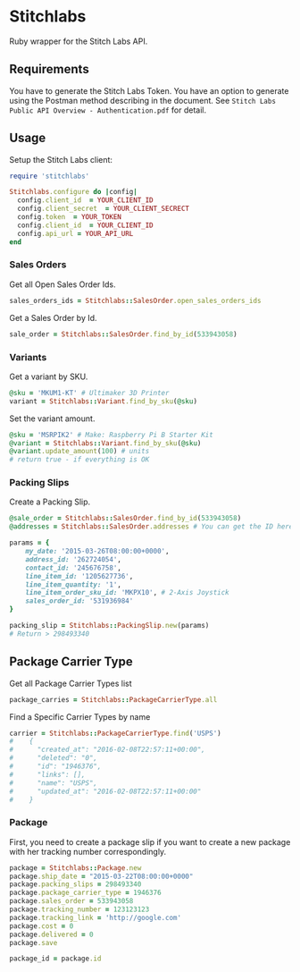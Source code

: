 # Stitchlabs

Ruby wrapper for the Stitch Labs API.

## Requirements

You have to generate the Stitch Labs Token.
You have an option to generate using the Postman method describing in the document.
See `Stitch Labs Public API Overview - Authentication.pdf` for detail.

## Usage

Setup the Stitch Labs client:

```ruby
require 'stitchlabs'

Stitchlabs.configure do |config|
  config.client_id 	= YOUR_CLIENT_ID
  config.client_secret 	= YOUR_CLIENT_SECRECT
  config.token 	= YOUR_TOKEN
  config.client_id 	= YOUR_CLIENT_ID
  config.api_url = YOUR_API_URL
end
```

### Sales Orders

Get all Open Sales Order Ids.
```ruby
sales_orders_ids = Stitchlabs::SalesOrder.open_sales_orders_ids
```

Get a Sales Order by Id.
```ruby
sale_order = Stitchlabs::SalesOrder.find_by_id(533943058)
```

### Variants

Get a variant by SKU.
```ruby
@sku = 'MKUM1-KT' # Ultimaker 3D Printer
variant = Stitchlabs::Variant.find_by_sku(@sku)
```

Set the variant amount.
```ruby
@sku = 'MSRPIK2' # Make: Raspberry Pi B Starter Kit
@variant = Stitchlabs::Variant.find_by_sku(@sku)
@variant.update_amount(100) # units
# return true - if everything is OK
```

### Packing Slips

Create  a Packing Slip.

```ruby
@sale_order = Stitchlabs::SalesOrder.find_by_id(533943058)
@addresses = Stitchlabs::SalesOrder.addresses # You can get the ID here.

params = {
	my_date: '2015-03-26T08:00:00+0000',
	address_id: '262724054',
	contact_id: '245676758',
	line_item_id: '1205627736',
	line_item_quantity: '1',
	line_item_order_sku_id: 'MKPX10', # 2-Axis Joystick
	sales_order_id: '531936984'
}

packing_slip = Stitchlabs::PackingSlip.new(params)
# Return > 298493340
```

## Package Carrier Type

Get all Package Carrier Types list

```ruby
package_carries = Stitchlabs::PackageCarrierType.all
```

Find a Specific Carrier Types by name

```ruby
carrier = Stitchlabs::PackageCarrierType.find('USPS')
#    {
#      "created_at": "2016-02-08T22:57:11+00:00",
#      "deleted": "0",
#      "id": "1946376",
#      "links": [],
#      "name": "USPS",
#      "updated_at": "2016-02-08T22:57:11+00:00"
#    }
```

### Package

First, you need to create a package slip if you want to create a 
new package with her tracking number correspondingly.

```ruby
package = Stitchlabs::Package.new
package.ship_date = "2015-03-22T08:00:00+0000"
package.packing_slips = 298493340
package.package_carrier_type = 1946376
package.sales_order = 533943058
package.tracking_number = 123123123
package.tracking_link = 'http://google.com'
package.cost = 0
package.delivered = 0
package.save

package_id = package.id
```